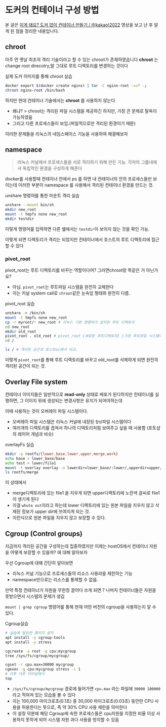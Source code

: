 # 도커의 컨테이너 구성 방법

본 글은 [이게 돼요? 도커 없이 컨테이너 만들기 / if(kakao)2022](https://www.youtube.com/watch?v=mSD88FuST80) 영상을 보고 난 후 알게 된 점을 정리한 내용입니다.

## chroot

아주 먼 옛날 최초의 격리 기술이라고 할 수 있는 chroot가 존재하였습니다 **chroot** 는 change root direcotry,말 그대로 루트 디렉토리를 변경하는 것이다

실제 도커 이미지를 통해 chroot 실습

```bash
docker export $(docker create nginx) | tar -C nginx-root -xvf -;
chroot nginx-root /bin/bash
```

하지만 현대 컨테이너 기술에서는 **chroot** 를 사용하지 않는다

- 왜냐? > chroot는 격리된 파일 시스템을 제공하긴 하지만, 가장 큰 문제로 탈옥이 가능하였음
- 그리고 다른 프로세스들이 보임.(파일적으로만 격리된 환경이기 때문)

이러한 문제들을 리눅스의 네임스페이스 기능을 사용하여 해결해보자

## namespace

> 리눅스 커널에서 프로세스들을 서로 격리하기 위해 만든 기능. 각자의 그룹내에서 독립적인 환경을 구성하게 해준다

docker를 사용할때 컨테이너 안에서 ps 를 하면 내 컨테이너의 안의 프로세스들만 보이는데 이러한 부분이 namespace 를 사용해서 격리된 컨테이너 환경을 만드는 것.

unshare 명령어를 통한 마운트 격리 실습

```bash
unshare --mount bin/sh
mkdir new_root
mount -t tmpfs none new_root
mkdir testdir
```

이렇게 명령어를 입력하면 다른 쉘에서는 `testdir`이 보이지 않는 것을 확인 가능.

이렇게 되면 디렉토리가 격리는 되었지만 컨테이너에서 호스트의 루트 디렉토리에 접근할 수 있다

### pivot_root

pivot_root는 루트 디렉토리를 바꾸는 역할이다어? 그러면chroot랑 똑같은 거 아닌가요?

- 아님. `pivot_root`는 루트파일 시스템을 완전히 교체한다
- 이는 커널 system call로 `chroot`같은 눈속임 형태와 완전히 다름.

pivot_root 실습

```bash
unshare -m /bin/sh
mount -t tmpfs none new_root
cp -r myroot/* new_root # 리눅스 기본 명령어가 설치된 루트 디렉토리
cd new_root
mkdir old_root
pivot_root . old_root # pivot_root {새로운 루트디렉토리} {기존 루트파일 시스템이 부착될 곳}
cd /

ls / # 격리된 공간과 호스트os에서 비교.
```

이렇게 `pivot_root`를 통해 루트 디렉토리를 바꾸고 old_root를 삭제하게 되면 완전히 격리된 공간이 되는 것.

## Overlay File system

컨테이너 이미지들은 일반적으로 **read-only** 상태로 배포가 된다하지만 컨테이너를 실행하면, 그 이미지 위에 생성되는 변경사항은 유지가 되어야하는데

이때 사용하는 것이 오버레이 파일 시스템이다.

- 오버레이 파일 시스템은 리눅스 커널에 내장된 `합성`파일 시스템이다
- 여러개의 디렉토리를 겹쳐서 하나의 디텍토리처럼 보여주고 싶을 때 사용함 (포토샵의 레이어 개념과 비슷)

overlayFs 실습

```bash
mkdir -p rootfs/{lower_base,lower,upper,merge,work}
echo base > lower_base/base
echo test > lower/file1
mount -t overlay overlay -o lowerdir=lower_base/:lower/,upperdir=upper/,workdir=work/ merge/
ls rootfs/merge
```

이 상태에서

- merge디렉토리에 있는 file1 을 지우게 되면 upper디렉토리에 노란색 글씨로 file1이 생기게 된다
- 이걸 `whute out`이라고 하는데 lower 디렉토리에 있는 원본 파일을 지우지 않고 삭제된 정보가 upper dir에 쓰여지게 되는 것.
- 이런식으로 원본 파일을 지우지 않고 보장할 수 있다.

## Cgroup (Control groups)

지금까지 격리된 공간을 구성하는데 집중하였지만 이제는 hostOS에서 컨테이너 자원을 어떻게 보장할 수 있을까? 에 대해 알아보자

우선 Cgroup에 대해 간단히 알아보면

- 리눅스 커널 기능으로 프로세스들의 리소스 사용랴을 제한하는 기능
- namespace만으로는 리소스를 통제할 수 없음.

만약 특정 컨테이너가 자원을 무한정 끌어다 쓰게 되면 ? 나머지 컨테이너들은 자원을 못받으면서 시스템의 문제가 생김

`mount | grep cgroup` 명령어를 통해 현재 어떤 버전의 cgroup을 사용하는지 알 수 있다.

Cgroup실습

```bash
# 실습에 필요한 패키지 설치
apt install -y cgroup-tools
apt install -y stress

cgcreate -a root -g cpu:mycgroup
tree /sys/fs/cgroup/mycgroup/

cgset -r cpu.max=30000 mycgroup
cgexec -g cpu:mycgroup stress -c 1
# 이후 다른 터미널에서
top
```

- `/sys/fs/cgroup/mycgroup` 경로에 들어가면 `cpu.max` 라는 파일에 `30000 100000` 라고 적혀져 있는 모습을 볼 수 있다
- 이는 100,000 마이크로초(0.1초) 중 30,000 마이크로초(0.03초) 동안만 CPU 사용을 허용한다는 뜻으로, 즉 약 30% CPU 사용 제한을 의미한다
- 이 설정 덕분에 해당 Cgroup에 속한 프로세스들은 cpu자원을 지정한 비율 이상 사용하지 못하게 되어 시스템 자원 과다 사용을 방지할 수 있음

